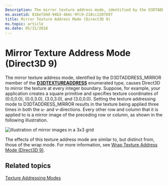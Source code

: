 ```yaml
---
Description: The mirror texture address mode, identified by the D3DTADDRESS\_MIRROR member of the D3DTEXTUREADDRESS enumerated type, causes Direct3D to mirror the texture at every integer boundary.
ms.assetid: 816efd4d-94b3-4b6c-9fc9-218cc2207b97
title: Mirror Texture Address Mode (Direct3D 9)
ms.topic: article
ms.date: 05/31/2018
---
```


# Mirror Texture Address Mode (Direct3D 9)

The mirror texture address mode, identified by the D3DTADDRESS\_MIRROR member of the [**D3DTEXTUREADDRESS**](./d3dtextureaddress.md) enumerated type, causes Direct3D to mirror the texture at every integer boundary. Suppose, for example, your application creates a square primitive and specifies texture coordinates of (0.0,0.0), (0.0,3.0), (3.0,3.0), and (3.0,0.0). Setting the texture addressing mode to D3DTADDRESS\_MIRROR results in the texture being applied three times in both the u- and v-directions. Every other row and column that it is applied to is a mirror image of the preceding row or column, as shown in the following illustration.

![illustration of mirror images in a 3x3 grid](images/mirror.png)

The effects of this texture address mode are similar to, but distinct from, those of the wrap mode. For more information, see [Wrap Texture Address Mode (Direct3D 9)](wrap-texture-address-mode.md).

## Related topics

<dl> <dt>

[Texture Addressing Modes](texture-addressing-modes.md)
</dt> </dl>

 

 